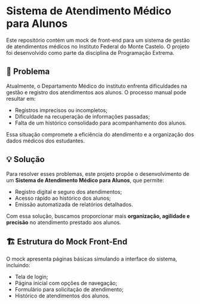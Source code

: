# Sistema de Atendimento Médico para Alunos

Este repositório contém um mock de front-end para um sistema de gestão de atendimentos médicos no Instituto Federal do Monte Castelo. O projeto foi desenvolvido como parte da disciplina de Programação Extrema.

## 📌 Problema
Atualmente, o Departamento Médico do instituto enfrenta dificuldades na gestão e registro dos atendimentos aos alunos. O processo manual pode resultar em:
- Registros imprecisos ou incompletos;
- Dificuldade na recuperação de informações passadas;
- Falta de um histórico consolidado para acompanhamento dos alunos.

Essa situação compromete a eficiência do atendimento e a organização dos dados médicos dos estudantes.

## 💡 Solução
Para resolver esses problemas, este projeto propõe o desenvolvimento de um **Sistema de Atendimento Médico para Alunos**, que permite:
- Registro digital e seguro dos atendimentos;
- Acesso rápido ao histórico dos alunos;
- Emissão automatizada de relatórios detalhados.

Com essa solução, buscamos proporcionar mais **organização, agilidade e precisão** no atendimento prestado aos alunos.

## 🏗️ Estrutura do Mock Front-End
O mock apresenta páginas básicas simulando a interface do sistema, incluindo:
- Tela de login;
- Página inicial com opções de navegação;
- Formulário para solicitação de atendimento;
- Histórico de atendimentos dos alunos.